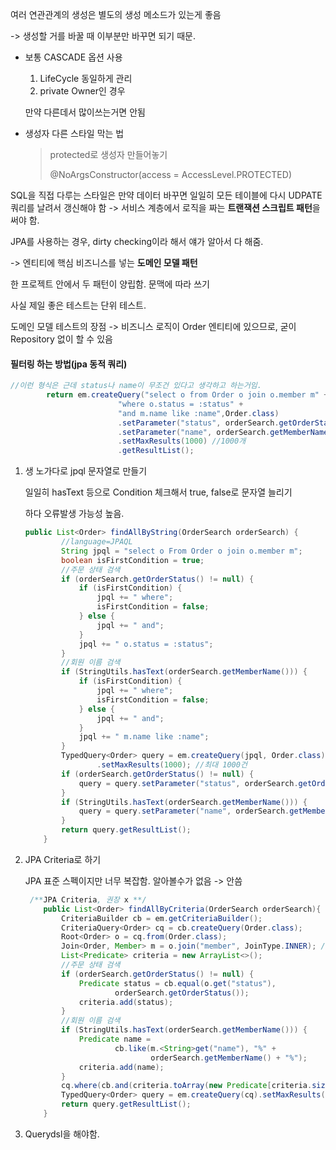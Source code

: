 여러 연관관계의 생성은 별도의 생성 메소드가 있는게 좋음

-> 생성할 거를 바꿀 때 이부분만 바꾸면 되기 때문.



* 보통 CASCADE 옵션 사용

  1. LifeCycle 동일하게 관리
  2. private Owner인 경우

  만약 다른데서 많이쓰는거면 안됨

  

* 생성자 다른 스타일 막는 법

  > protected로 생성자 만들어놓기
  >
  > @NoArgsConstructor(access = AccessLevel.PROTECTED)



SQL을 직접 다루는 스타일은 만약 데이터 바꾸면 일일히 모든 테이블에 다시 UDPATE 쿼리를 날려서 갱신해야 함 -> 서비스 계층에서 로직을 짜는 **트랜잭션 스크립트 패턴**을 써야 함.

JPA를 사용하는 경우, dirty checking이라 해서 얘가 알아서 다 해줌.

-> 엔티티에 핵심 비즈니스를 넣는 **도메인 모델 패턴**

한 프로젝트 안에서 두 패턴이 양립함. 문맥에 따라 쓰기



사실 제일 좋은 테스트는 단위 테스트.

도메인 모델 테스트의 장점 -> 비즈니스 로직이 Order 엔티티에 있으므로, 굳이 Repository 없이 할 수 있음



#### 필터링 하는 방법(jpa 동적 쿼리)

````java
//이런 형식은 근데 status나 name이 무조건 있다고 생각하고 하는거임.
        return em.createQuery("select o from Order o join o.member m" +
                        "where o.status = :status" +
                        "and m.name like :name",Order.class)
                        .setParameter("status", orderSearch.getOrderStatus())
                        .setParameter("name", orderSearch.getMemberName())
                        .setMaxResults(1000) //1000개
                        .getResultList();
````

1. 생 노가다로 jpql 문자열로 만들기

   일일히 hasText 등으로 Condition 체크해서 true, false로 문자열 늘리기

   하다 오류발생 가능성 높음.

   ````java
   public List<Order> findAllByString(OrderSearch orderSearch) {
           //language=JPAQL
           String jpql = "select o From Order o join o.member m";
           boolean isFirstCondition = true;
           //주문 상태 검색
           if (orderSearch.getOrderStatus() != null) {
               if (isFirstCondition) {
                   jpql += " where";
                   isFirstCondition = false;
               } else {
                   jpql += " and";
               }
               jpql += " o.status = :status";
           }
           //회원 이름 검색
           if (StringUtils.hasText(orderSearch.getMemberName())) {
               if (isFirstCondition) {
                   jpql += " where";
                   isFirstCondition = false;
               } else {
                   jpql += " and";
               }
               jpql += " m.name like :name";
           }
           TypedQuery<Order> query = em.createQuery(jpql, Order.class)
                   .setMaxResults(1000); //최대 1000건
           if (orderSearch.getOrderStatus() != null) {
               query = query.setParameter("status", orderSearch.getOrderStatus());
           }
           if (StringUtils.hasText(orderSearch.getMemberName())) {
               query = query.setParameter("name", orderSearch.getMemberName());
           }
           return query.getResultList();
       }
   ````

2. JPA Criteria로 하기 

   JPA 표준 스펙이지만 너무 복잡함. 알아볼수가 없음 -> 안씀

   ````java
    /**JPA Criteria, 권장 x **/
       public List<Order> findAllByCriteria(OrderSearch orderSearch){
           CriteriaBuilder cb = em.getCriteriaBuilder();
           CriteriaQuery<Order> cq = cb.createQuery(Order.class);
           Root<Order> o = cq.from(Order.class);
           Join<Order, Member> m = o.join("member", JoinType.INNER); //회원과 조인
           List<Predicate> criteria = new ArrayList<>();
           //주문 상태 검색
           if (orderSearch.getOrderStatus() != null) {
               Predicate status = cb.equal(o.get("status"),
                       orderSearch.getOrderStatus());
               criteria.add(status);
           }
           //회원 이름 검색
           if (StringUtils.hasText(orderSearch.getMemberName())) {
               Predicate name =
                       cb.like(m.<String>get("name"), "%" +
                               orderSearch.getMemberName() + "%");
               criteria.add(name);
           }
           cq.where(cb.and(criteria.toArray(new Predicate[criteria.size()])));
           TypedQuery<Order> query = em.createQuery(cq).setMaxResults(1000); //최대1000건
           return query.getResultList();
       }
   ````

3. Querydsl을 해야함.